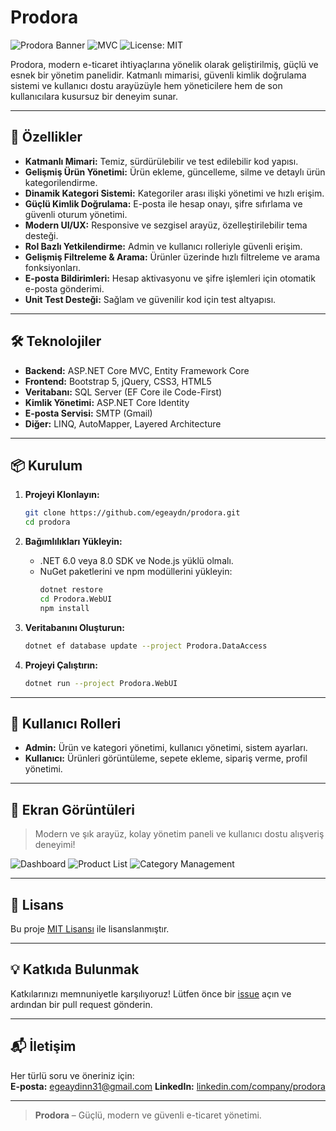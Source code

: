 # Prodora

![Prodora Banner](https://img.shields.io/badge/.NET%20Core-8.0-blue?style=for-the-badge) ![MVC](https://img.shields.io/badge/MVC-Pattern-green?style=for-the-badge) ![License: MIT](https://img.shields.io/badge/License-MIT-yellow.svg?style=for-the-badge)

Prodora, modern e-ticaret ihtiyaçlarına yönelik olarak geliştirilmiş, güçlü ve esnek bir yönetim panelidir. Katmanlı mimarisi, güvenli kimlik doğrulama sistemi ve kullanıcı dostu arayüzüyle hem yöneticilere hem de son kullanıcılara kusursuz bir deneyim sunar.

---

## 🚀 Özellikler

- **Katmanlı Mimari:** Temiz, sürdürülebilir ve test edilebilir kod yapısı.
- **Gelişmiş Ürün Yönetimi:** Ürün ekleme, güncelleme, silme ve detaylı ürün kategorilendirme.
- **Dinamik Kategori Sistemi:** Kategoriler arası ilişki yönetimi ve hızlı erişim.
- **Güçlü Kimlik Doğrulama:** E-posta ile hesap onayı, şifre sıfırlama ve güvenli oturum yönetimi.
- **Modern UI/UX:** Responsive ve sezgisel arayüz, özelleştirilebilir tema desteği.
- **Rol Bazlı Yetkilendirme:** Admin ve kullanıcı rolleriyle güvenli erişim.
- **Gelişmiş Filtreleme & Arama:** Ürünler üzerinde hızlı filtreleme ve arama fonksiyonları.
- **E-posta Bildirimleri:** Hesap aktivasyonu ve şifre işlemleri için otomatik e-posta gönderimi.
- **Unit Test Desteği:** Sağlam ve güvenilir kod için test altyapısı.

---

## 🛠️ Teknolojiler

- **Backend:** ASP.NET Core MVC, Entity Framework Core
- **Frontend:** Bootstrap 5, jQuery, CSS3, HTML5
- **Veritabanı:** SQL Server (EF Core ile Code-First)
- **Kimlik Yönetimi:** ASP.NET Core Identity
- **E-posta Servisi:** SMTP (Gmail)
- **Diğer:** LINQ, AutoMapper, Layered Architecture

---

## 📦 Kurulum

1. **Projeyi Klonlayın:**
   ```sh
   git clone https://github.com/egeaydn/prodora.git
   cd prodora
   ```

2. **Bağımlılıkları Yükleyin:**
   - .NET 6.0 veya 8.0 SDK ve Node.js yüklü olmalı.
   - NuGet paketlerini ve npm modüllerini yükleyin:
     ```sh
     dotnet restore
     cd Prodora.WebUI
     npm install
     ```

3. **Veritabanını Oluşturun:**
   ```sh
   dotnet ef database update --project Prodora.DataAccess
   ```

4. **Projeyi Çalıştırın:**
   ```sh
   dotnet run --project Prodora.WebUI
   ```

---

## 👤 Kullanıcı Rolleri

- **Admin:** Ürün ve kategori yönetimi, kullanıcı yönetimi, sistem ayarları.
- **Kullanıcı:** Ürünleri görüntüleme, sepete ekleme, sipariş verme, profil yönetimi.

---

## 📸 Ekran Görüntüleri

> Modern ve şık arayüz, kolay yönetim paneli ve kullanıcı dostu alışveriş deneyimi!

![Dashboard](https://via.placeholder.com/900x300?text=Prodora+Dashboard)
![Product List](https://via.placeholder.com/900x300?text=Product+List)
![Category Management](https://via.placeholder.com/900x300?text=Category+Management)

---

## 📄 Lisans

Bu proje [MIT Lisansı](https://opensource.org/licenses/MIT) ile lisanslanmıştır.

---

## 💡 Katkıda Bulunmak

Katkılarınızı memnuniyetle karşılıyoruz! Lütfen önce bir [issue](https://github.com/egeaydn/prodora/issues) açın ve ardından bir pull request gönderin.

---

## 📬 İletişim

Her türlü soru ve öneriniz için:  
**E-posta:** egeaydinn31@gmail.com 
**LinkedIn:** [linkedin.com/company/prodora]([https://linkedin.com/company/prodora](https://www.linkedin.com/in/ege-ayd%C4%B1n-156704317/))

---

> **Prodora** – Güçlü, modern ve güvenli e-ticaret yönetimi.
